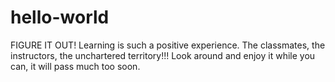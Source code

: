# hello-world
FIGURE IT OUT!
Learning is such a positive experience.  The classmates, the instructors, the unchartered territory!!!  Look around and enjoy it while you can, it will pass much too soon.  

